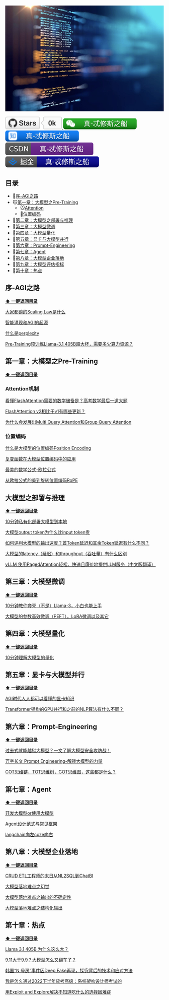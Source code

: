 <p align="center">
  <img src="pic/common/pr/banner.jpg" >
</p>

<p> 
<a href="https://github.com/luhengshiwo/LLMForEverybody/stargazers">
<img src="pic/common/svg/github.svg" > </a>
<a href="pic/common/pr/wechat.png"> <img src="pic/common/svg/wechat.svg" > </a>
<a href="https://www.zhihu.com/people/lu-heng-45-95"> <img src="pic/common/svg/zhihu.svg"> </a>
<a href="https://blog.csdn.net/qq_25295605?spm=1011.2415.3001.5343"> <img src="pic/common/svg/csdn.svg"> </a>
<a href="https://juejin.cn/user/3824524390049531"> <img src="pic/common/svg/juejin.svg"> </a>
</p> 

## 目录

- 🐳[序-AGI之路](#序-AGI之路)
- 🐱[第一章：大模型之Pre-Training](#第一章：大模型之Pre-Training)
  - 🐭[Attention](#Attention)
  - 🐯[位置编码](#位置编码)
- 🐶[第二章：大模型之部署与推理](#第二章：大模型之部署与推理)
- 🐯[第三章：大模型微调](#第三章：大模型微调)
- 🐻[第四章：大模型量化](#第四章：大模型量化)
- 🐼[第五章：显卡与大模型并行](#第五章：显卡与大模型并行)
- 🐨[第六章：Prompt-Engineering](#第六章：Prompt-Engineering)
- 🦁[第七章：Agent](#第七章：Agent)
- 🐘[第八章：大模型企业落地](#第八章：大模型企业落地)
- 🐰[第九章：大模型评估指标](#第九章：大模型评估指标)
- 🐷[第十章：热点](#第十章：热点)

## 序-AGI之路

**[⬆ 一键返回目录](#目录)** 

[大家都谈的Scaling Law是什么](<0-序-AGI之路/大家都谈的Scaling Law是什么.md>)

[智能涌现和AGI的起源](0-序-AGI之路/智能涌现和AGI的起源.md)

[什么是perplexity](https://mp.weixin.qq.com/s?__biz=MzkyOTY4Mjc4MQ==&mid=2247483766&idx=1&sn=56563281557b6f58feacb935eb6a872a&chksm=c2048544f5730c52cf2bf4c9ed60ac0a21793bacdddc4d63b481d4aa887bc6a838fecf0b6cc7&token=607452854&lang=zh_CN#rd)

[Pre-Training预训练Llama-3.1 405B超大杯，需要多少算力资源？](https://mp.weixin.qq.com/s?__biz=MzkyOTY4Mjc4MQ==&mid=2247483839&idx=1&sn=3f35dfe8ed2c87bf4c0b4ac7bfa3e6a9&chksm=c204858df5730c9b8a152a0330dee0183467a063c25aadd0da7cc47d9d5b2f97347fab22708d&token=607452854&lang=zh_CN#rd)

## 第一章：大模型之Pre-Training

**[⬆ 一键返回目录](#目录)** 

### Attention机制

[看懂FlashAttention需要的数学储备是？高考数学最后一道大题](1-第一章-预训练/看懂FlashAttention需要的数学储备是？高考数学最后一道大题！.md)

[FlashAttention v2相比于v1有哪些更新？](<1-第一章-预训练/FlashAttention v2相比于v1有哪些更新？.md>)

[为什么会发展出Multi Query Attention和Group Query Attention](<1-第一章-预训练/为什么会发展出Multi Query Attention和Group Query Attention.md>)

### 位置编码

[什么是大模型的位置编码Position Encoding](<1-第一章-预训练/什么是大模型的位置编码Position Encoding.md>)

[复变函数在大模型位置编码中的应用](1-第一章-预训练/复变函数在大模型位置编码中的应用.md)

[最美的数学公式-欧拉公式](1-第一章-预训练/最美的数学公式-欧拉公式.md)

[从欧拉公式的美到旋转位置编码RoPE](1-第一章-预训练/从欧拉公式的美到旋转位置编码RoPE.md)

## 大模型之部署与推理

**[⬆ 一键返回目录](#目录)**

[10分钟私有化部署大模型到本地](2-第二章-部署与推理/10分钟私有化部署大模型到本地.md)

[大模型output token为什么比input token贵](<2-第二章-部署与推理/大模型output token为什么比input token贵？.md>)

[如何评判大模型的输出速度？首Token延迟和其余Token延迟有什么不同？](2-第二章-部署与推理/如何评判大模型的输出速度？首Token延迟和其余Token延迟有什么不同？.md)

[大模型的latency（延迟）和throughput（吞吐量）有什么区别](2-第二章-部署与推理/大模型的latency（延迟）和throughput（吞吐量）有什么区别.md)

[vLLM 使用PagedAttention轻松、快速且廉价地提供LLM服务（中文版翻译）](<2-第二章-部署与推理/vLLM 使用PagedAttention轻松、快速且廉价地提供LLM服务（中文版翻译）.md>)

## 第三章：大模型微调

**[⬆ 一键返回目录](#目录)**

[10分钟教你套壳（不是）Llama-3，小白也能上手](https://mp.weixin.qq.com/s?__biz=MzkyOTY4Mjc4MQ==&mid=2247483895&idx=1&sn=72e9ca9874aeb4fd51a076c14341242f&chksm=c20485c5f5730cd38f43cf32cc851ade15286d5bd14c8107906449f8c52db9d3bfd72cfc40c8&token=607452854&lang=zh_CN#rd)

[大模型的参数高效微调（PEFT），LoRA微调以及其它](3-第三章-微调/大模型的参数高效微调（PEFT），LoRA微调以及其它.md)

## 第四章：大模型量化

**[⬆ 一键返回目录](#目录)**

[10分钟理解大模型的量化](4-第四章-量化/10分钟理解大模型的量化.md)

## 第五章：显卡与大模型并行

**[⬆ 一键返回目录](#目录)**

[AGI时代人人都可以看懂的显卡知识](https://mp.weixin.qq.com/s?__biz=MzkyOTY4Mjc4MQ==&mid=2247484001&idx=1&sn=5a178a9006cc308f2e84b5a0db6994ff&chksm=c2048653f5730f45b3b08af03023aee24969d89ad5586e4e25c68b09393bf5a8abfd9670a6f3&token=607452854&lang=zh_CN#rd)

[Transformer架构的GPU并行和之前的NLP算法有什么不同？](5-第五章-显卡与并行/Transformer架构的GPU并行和之前的NLP算法有什么不同？.md)

## 第六章：Prompt-Engineering

**[⬆ 一键返回目录](#目录)**

[过去式就能越狱大模型？一文了解大模型安全攻防战！](<6-第六章-Prompt Engineering/assest/过去式就能越狱大模型？一文了解大模型安全攻防战！.md>)

[万字长文 Prompt Engineering-解锁大模型的力量](<6-第六章-Prompt Engineering/assest/万字长文 Prompt Engineering-解锁大模型的力量.md>)

[COT思维链，TOT思维树，GOT思维图，这些都是什么？](<6-第六章-Prompt Engineering/assest/COT思维链，TOT思维树，GOT思维图，这些都是什么？.md>)

## 第七章：Agent

**[⬆ 一键返回目录](#目录)**

[开发大模型or使用大模型](7-第七章-Agent/开发大模型or使用大模型.md)

[Agent设计范式与常见框架](7-第七章-Agent/Agent设计范式与常见框架.md)

[langchain向左coze向右](7-第七章-Agent/langchain向左coze向右.md)

## 第八章：大模型企业落地

**[⬆ 一键返回目录](#目录)**

[CRUD ETL工程师的末日从NL2SQL到ChatBI](8-第八章-大模型企业落地/CRUDETL工程师的末日从NL2SQL到ChatBI.md)

[大模型落地难点之幻觉](8-第八章-大模型企业落地/大模型落地难点之幻觉.md)

[大模型落地难点之输出的不确定性](8-第八章-大模型企业落地/大模型落地难点之输出的不确定性.md)

[大模型落地难点之结构化输出](8-第八章-大模型企业落地/大模型落地难点之结构化输出.md)

## 第十章：热点

**[⬆ 一键返回目录](#目录)**

[Llama 3.1 405B 为什么这么大？](https://mp.weixin.qq.com/s?__biz=MzkyOTY4Mjc4MQ==&mid=2247483782&idx=1&sn=3a14a0cde14eb6643beaeb5b472ffa26&chksm=c20485b4f5730ca2d7b002a29e617a75c08d004a1b3da891ab352cbe31ca37541a546e29abc7&token=607452854&lang=zh_CN#rd)

[9.11大于9.9？大模型怎么又翻车了？](https://mp.weixin.qq.com/s?__biz=MzkyOTY4Mjc4MQ==&mid=2247483800&idx=1&sn=48b326352c37d686f7f46ee5df9f00b4&chksm=c20485aaf5730cbca8f0dfcb9746830229b8f07eec092e0e124bc558d1073ee32e3f55716221&token=607452854&lang=zh_CN#rd)

[韩国“N 号房”事件因Deep Fake再现，探究背后的技术和应对方法](<10-第十章-热点/韩国“N 号房”事件因Deep Fake再现，探究背后的技术和应对方法.md>)

[我是怎么通过2022下半年软考高级：系统架构设计师考试的](10-第十章-热点/我是怎么通过2022下半年软考高级：系统架构设计师考试的.md)

[用Exploit and Explore解决不知道吃什么的选择困难症](<10-第十章-热点/用Exploit and Explore解决不知道吃什么的选择困难症.md>)